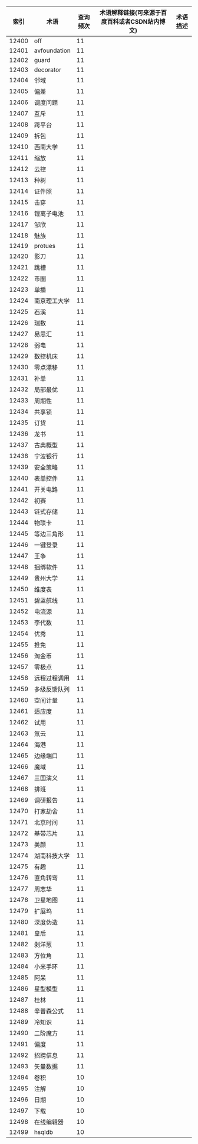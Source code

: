 | 索引    | 术语           | 查询频次 | 术语解释链接(可来源于百度百科或者CSDN站内博文) | 术语描述 |
| ----- | ------------ | ---- | -------------------------- | ---- |
| 12400 | off          | 11   |                            |      |
| 12401 | avfoundation | 11   |                            |      |
| 12402 | guard        | 11   |                            |      |
| 12403 | decorator    | 11   |                            |      |
| 12404 | 邻域           | 11   |                            |      |
| 12405 | 偏差           | 11   |                            |      |
| 12406 | 调度问题         | 11   |                            |      |
| 12407 | 互斥           | 11   |                            |      |
| 12408 | 跨平台          | 11   |                            |      |
| 12409 | 拆包           | 11   |                            |      |
| 12410 | 西南大学         | 11   |                            |      |
| 12411 | 缩放           | 11   |                            |      |
| 12412 | 云控           | 11   |                            |      |
| 12413 | 种树           | 11   |                            |      |
| 12414 | 证件照          | 11   |                            |      |
| 12415 | 击穿           | 11   |                            |      |
| 12416 | 锂离子电池        | 11   |                            |      |
| 12417 | 邹欣           | 11   |                            |      |
| 12418 | 魅族           | 11   |                            |      |
| 12419 | protues      | 11   |                            |      |
| 12420 | 影刀           | 11   |                            |      |
| 12421 | 跳槽           | 11   |                            |      |
| 12422 | 币圈           | 11   |                            |      |
| 12423 | 单播           | 11   |                            |      |
| 12424 | 南京理工大学       | 11   |                            |      |
| 12425 | 石溪           | 11   |                            |      |
| 12426 | 瑞数           | 11   |                            |      |
| 12427 | 易思汇          | 11   |                            |      |
| 12428 | 弱电           | 11   |                            |      |
| 12429 | 数控机床         | 11   |                            |      |
| 12430 | 零点漂移         | 11   |                            |      |
| 12431 | 补单           | 11   |                            |      |
| 12432 | 局部最优         | 11   |                            |      |
| 12433 | 周期性          | 11   |                            |      |
| 12434 | 共享锁          | 11   |                            |      |
| 12435 | 订货           | 11   |                            |      |
| 12436 | 龙书           | 11   |                            |      |
| 12437 | 古典概型         | 11   |                            |      |
| 12438 | 宁波银行         | 11   |                            |      |
| 12439 | 安全策略         | 11   |                            |      |
| 12440 | 表单控件         | 11   |                            |      |
| 12441 | 开关电路         | 11   |                            |      |
| 12442 | 初赛           | 11   |                            |      |
| 12443 | 链式存储         | 11   |                            |      |
| 12444 | 物联卡          | 11   |                            |      |
| 12445 | 等边三角形        | 11   |                            |      |
| 12446 | 一键登录         | 11   |                            |      |
| 12447 | 王争           | 11   |                            |      |
| 12448 | 捆绑软件         | 11   |                            |      |
| 12449 | 贵州大学         | 11   |                            |      |
| 12450 | 维度表          | 11   |                            |      |
| 12451 | 碧蓝航线         | 11   |                            |      |
| 12452 | 电流源          | 11   |                            |      |
| 12453 | 李代数          | 11   |                            |      |
| 12454 | 优秀           | 11   |                            |      |
| 12455 | 推免           | 11   |                            |      |
| 12456 | 淘金币          | 11   |                            |      |
| 12457 | 零极点          | 11   |                            |      |
| 12458 | 远程过程调用       | 11   |                            |      |
| 12459 | 多级反馈队列       | 11   |                            |      |
| 12460 | 空间计量         | 11   |                            |      |
| 12461 | 适应度          | 11   |                            |      |
| 12462 | 试用           | 11   |                            |      |
| 12463 | 氚云           | 11   |                            |      |
| 12464 | 海港           | 11   |                            |      |
| 12465 | 边缘端口         | 11   |                            |      |
| 12466 | 魔域           | 11   |                            |      |
| 12467 | 三国演义         | 11   |                            |      |
| 12468 | 排班           | 11   |                            |      |
| 12469 | 调研报告         | 11   |                            |      |
| 12470 | 打家劫舍         | 11   |                            |      |
| 12471 | 北京时间         | 11   |                            |      |
| 12472 | 基带芯片         | 11   |                            |      |
| 12473 | 美颜           | 11   |                            |      |
| 12474 | 湖南科技大学       | 11   |                            |      |
| 12475 | 有趣           | 11   |                            |      |
| 12476 | 直角转弯         | 11   |                            |      |
| 12477 | 周志华          | 11   |                            |      |
| 12478 | 卫星地图         | 11   |                            |      |
| 12479 | 扩展坞          | 11   |                            |      |
| 12480 | 深度伪造         | 11   |                            |      |
| 12481 | 皇后           | 11   |                            |      |
| 12482 | 剥洋葱          | 11   |                            |      |
| 12483 | 方位角          | 11   |                            |      |
| 12484 | 小米手环         | 11   |                            |      |
| 12485 | 阿呆           | 11   |                            |      |
| 12486 | 星型模型         | 11   |                            |      |
| 12487 | 桂林           | 11   |                            |      |
| 12488 | 辛普森公式        | 11   |                            |      |
| 12489 | 冷知识          | 11   |                            |      |
| 12490 | 二阶魔方         | 11   |                            |      |
| 12491 | 偏度           | 11   |                            |      |
| 12492 | 招聘信息         | 11   |                            |      |
| 12493 | 矢量数据         | 11   |                            |      |
| 12494 | 卷积           | 10   |                            |      |
| 12495 | 注解           | 10   |                            |      |
| 12496 | 日期           | 10   |                            |      |
| 12497 | 下载           | 10   |                            |      |
| 12498 | 在线编辑器        | 10   |                            |      |
| 12499 | hsqldb       | 10   |                            |      |

